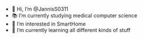 - 👋 Hi, I’m @JannisS0311
- 📚 I’m currently studying medical computer science
- 👀 I’m interested in SmartHome
- 🌱 I’m currently learning all different kinds of stuff
